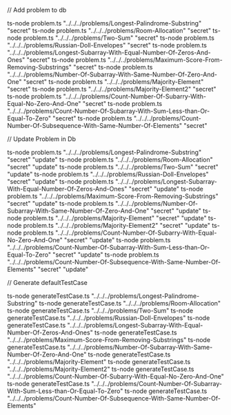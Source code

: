// Add problem to db

ts-node problem.ts "../../../problems/Longest-Palindrome-Substring" "secret"
ts-node problem.ts "../../../problems/Room-Allocation" "secret"
ts-node problem.ts "../../../problems/Two-Sum" "secret"
ts-node problem.ts "../../../problems/Russian-Doll-Envelopes" "secret"
ts-node problem.ts "../../../problems/Longest-Subarray-With-Equal-Number-Of-Zeros-And-Ones" "secret"
ts-node problem.ts "../../../problems/Maximum-Score-From-Removing-Substrings" "secret"
ts-node problem.ts "../../../problems/Number-Of-Subarray-With-Same-Number-Of-Zero-And-One" "secret"
ts-node problem.ts "../../../problems/Majority-Element" "secret"
ts-node problem.ts "../../../problems/Majority-Element2" "secret"
ts-node problem.ts "../../../problems/Count-Number-Of-Subarry-With-Equal-No-Zero-And-One" "secret"
ts-node problem.ts "../../../problems/Count-Number-Of-Subarray-With-Sum-Less-than-Or-Equal-To-Zero" "secret"
ts-node problem.ts "../../../problems/Count-Number-Of-Subsequence-With-Same-Number-Of-Elements" "secret"

// Update Problem in Db

ts-node problem.ts "../../../problems/Longest-Palindrome-Substring" "secret" "update"
ts-node problem.ts "../../../problems/Room-Allocation" "secret" "update"
ts-node problem.ts "../../../problems/Two-Sum" "secret" "update"
ts-node problem.ts "../../../problems/Russian-Doll-Envelopes" "secret" "update"
ts-node problem.ts "../../../problems/Longest-Subarray-With-Equal-Number-Of-Zeros-And-Ones" "secret" "update"
ts-node problem.ts "../../../problems/Maximum-Score-From-Removing-Substrings" "secret" "update"
ts-node problem.ts "../../../problems/Number-Of-Subarray-With-Same-Number-Of-Zero-And-One" "secret" "update"
ts-node problem.ts "../../../problems/Majority-Element" "secret" "update"
ts-node problem.ts "../../../problems/Majority-Element2" "secret" "update"
ts-node problem.ts "../../../problems/Count-Number-Of-Subarry-With-Equal-No-Zero-And-One" "secret" "update"
ts-node problem.ts "../../../problems/Count-Number-Of-Subarray-With-Sum-Less-than-Or-Equal-To-Zero" "secret" "update"
ts-node problem.ts "../../../problems/Count-Number-Of-Subsequence-With-Same-Number-Of-Elements" "secret" "update"

// Generate defaultTestCase

ts-node generateTestCase.ts "../../../problems/Longest-Palindrome-Substring"
ts-node generateTestCase.ts "../../../problems/Room-Allocation"
ts-node generateTestCase.ts "../../../problems/Two-Sum"
ts-node generateTestCase.ts "../../../problems/Russian-Doll-Envelopes"
ts-node generateTestCase.ts "../../../problems/Longest-Subarray-With-Equal-Number-Of-Zeros-And-Ones"
ts-node generateTestCase.ts "../../../problems/Maximum-Score-From-Removing-Substrings"
ts-node generateTestCase.ts "../../../problems/Number-Of-Subarray-With-Same-Number-Of-Zero-And-One"
ts-node generateTestCase.ts "../../../problems/Majority-Element"
ts-node generateTestCase.ts "../../../problems/Majority-Element2"
ts-node generateTestCase.ts "../../../problems/Count-Number-Of-Subarry-With-Equal-No-Zero-And-One"
ts-node generateTestCase.ts "../../../problems/Count-Number-Of-Subarray-With-Sum-Less-than-Or-Equal-To-Zero"
ts-node generateTestCase.ts "../../../problems/Count-Number-Of-Subsequence-With-Same-Number-Of-Elements"
